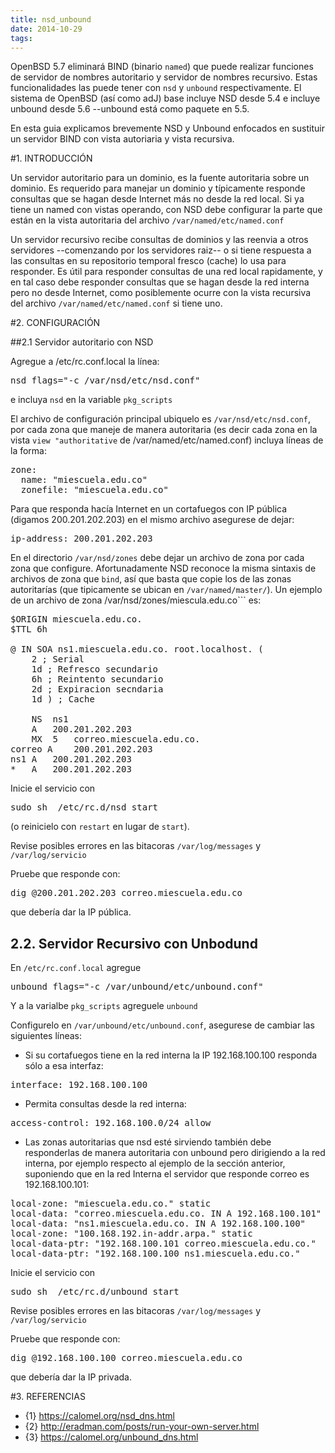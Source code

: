```yaml
---
title: nsd_unbound
date: 2014-10-29
tags:
---
```

OpenBSD 5.7 eliminará BIND (binario ```named```) que puede realizar funciones de servidor de nombres autoritario y servidor de nombres recursivo. Estas funcionalidades las puede tener con ```nsd``` y ```unbound``` respectivamente.  El sistema de OpenBSD (así como adJ) base incluye NSD desde 5.4 e incluye unbound desde 5.6 --unbound está como paquete en 5.5.  

En esta guia explicamos brevemente NSD y Unbound enfocados en sustituir un servidor BIND con vista autoriaria y vista recursiva.

#1. INTRODUCCIÓN

Un servidor autoritario para un dominio, es la fuente autoritaria sobre un dominio.    Es requerido para manejar un dominio y típicamente responde consultas que se hagan desde Internet más no desde la red local.   Si ya tiene un named con vistas operando, con NSD debe configurar la parte que están en la vista autoritaria  del archivo ```/var/named/etc/named.conf```

Un servidor recursivo recibe consultas de dominios y las reenvia a otros servidores --comenzando por los servidores raiz-- o si tiene respuesta a las consultas en su repositorio temporal fresco (cache) lo usa para responder.  Es útil para responder consultas de una red local rapidamente, y en tal caso debe responder consultas que se hagan desde la red interna pero no desde Internet, como posiblemente ocurre con la vista recursiva del archivo ```/var/named/etc/named.conf``` si tiene uno.


#2. CONFIGURACIÓN

##2.1 Servidor autoritario con NSD

Agregue a /etc/rc.conf.local la línea:
<pre>
nsd_flags="-c /var/nsd/etc/nsd.conf"
</pre>
e incluya ```nsd``` en la variable ```pkg_scripts```

El archivo de configuración principal ubiquelo es ```/var/nsd/etc/nsd.conf```,
por cada zona que maneje de manera autoritaria (es decir cada zona en la vista ```view "authoritative``` de /var/named/etc/named.conf) incluya líneas de la forma:
<pre>
zone:
  name: "miescuela.edu.co"
  zonefile: "miescuela.edu.co"
</pre>
Para que responda hacía Internet en un cortafuegos con IP pública (digamos 200.201.202.203) en el mismo archivo asegurese de dejar:
<pre>
ip-address: 200.201.202.203
</pre>

En el directorio ```/var/nsd/zones``` debe dejar un archivo de zona por cada zona que configure.  Afortunadamente NSD reconoce la misma sintaxis de archivos de zona que ```bind```, así que basta que copie los de las zonas autoritarías (que tipicamente se ubican en ```/var/named/master/```).  Un ejemplo de un archivo de zona /var/nsd/zones/miescula.edu.co``` es:


<pre>
$ORIGIN miescuela.edu.co.
$TTL 6h

@ IN SOA ns1.miescuela.edu.co. root.localhost. (
	2 ; Serial
	1d ; Refresco secundario
	6h ; Reintento secundario
	2d ; Expiracion secndaria
	1d ) ; Cache 

	NS	ns1
	A	200.201.202.203
	MX 	5	correo.miescuela.edu.co.
correo A	200.201.202.203
ns1	A	200.201.202.203
*	A	200.201.202.203
</pre>

Inicie el servicio con
<pre>
sudo sh  /etc/rc.d/nsd start
</pre>
(o reinicielo con ```restart``` en lugar de ```start```).

Revise posibles errores en las bitacoras ```/var/log/messages``` y ```/var/log/servicio```

Pruebe que responde con:
<pre>
dig @200.201.202.203 correo.miescuela.edu.co
</pre>
que debería dar la IP pública.

## 2.2. Servidor Recursivo con Unbodund

En ```/etc/rc.conf.local``` agregue
<pre>
unbound_flags="-c /var/unbound/etc/unbound.conf"
</pre>
Y a la varialbe ```pkg_scripts``` agreguele ```unbound```

Configurelo en ```/var/unbound/etc/unbound.conf```, asegurese de cambiar las siguientes líneas:
* Si su cortafuegos tiene en la red interna la IP 192.168.100.100 responda sólo a esa interfaz:
<pre>
interface: 192.168.100.100
</pre>
* Permita consultas desde la red interna:
<pre>
access-control: 192.168.100.0/24 allow
</pre>
* Las zonas autoritarias que nsd esté sirviendo también debe responderlas de manera autoritaria con unbound pero dirigiendo a la red interna, por ejemplo respecto al ejemplo de la sección anterior, suponiendo que en la red Interna el servidor que responde correo es 192.168.100.101:
<pre>
local-zone: "miescuela.edu.co." static
local-data: "correo.miescuela.edu.co. IN A 192.168.100.101"
local-data: "ns1.miescuela.edu.co. IN A 192.168.100.100"
local-zone: "100.168.192.in-addr.arpa." static
local-data-ptr: "192.168.100.101 correo.miescuela.edu.co."
local-data-ptr: "192.168.100.100 ns1.miescuela.edu.co."
</pre>

Inicie el servicio con
<pre>
sudo sh  /etc/rc.d/unbound start
</pre>

Revise posibles errores en las bitacoras ```/var/log/messages``` y ```/var/log/servicio```

Pruebe que responde con:
<pre>
dig @192.168.100.100 correo.miescuela.edu.co
</pre>

que debería dar la IP privada.


#3. REFERENCIAS

* {1} https://calomel.org/nsd_dns.html
* {2} http://eradman.com/posts/run-your-own-server.html
* {3} https://calomel.org/unbound_dns.html
